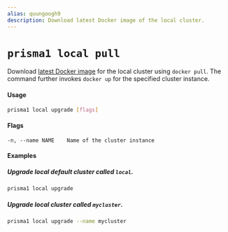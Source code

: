 ```yaml
---
alias: quungoogh9
description: Download latest Docker image of the local cluster.
---
```


# `prisma1 local pull`

Download [latest Docker image](https://hub.docker.com/r/prismagraphql/prisma/) for the local cluster using `docker pull`. The command further invokes `docker up` for the specified cluster instance.

#### Usage

```sh
prisma1 local upgrade [flags]
```

#### Flags

```
-n, --name NAME    Name of the cluster instance
```

#### Examples

##### Upgrade local default cluster called `local`.

```sh
prisma1 local upgrade
```

##### Upgrade local cluster called `mycluster`.

```sh
prisma1 local upgrade --name mycluster
```
